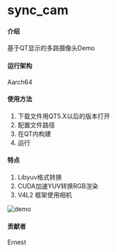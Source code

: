 # sync_cam

#### 介绍

基于QT显示的多路摄像头Demo

#### 运行架构

Aarch64

#### 使用方法

1. 下载文件用QT5.X以后的版本打开
2. 配置文件路径
3. 在QT内构建
4. 运行

#### 特点

1. Libyuv格式转换
2. CUDA加速YUV转换RGB渲染
3. V4L2 框架使用相机

![demo](README.assets/demo.jpg)

#### 贡献者

Ernest
